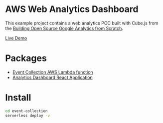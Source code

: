 # AWS Web Analytics Dashboard

This example project contains a web analytics POC built with Cube.js from the [Building Open Source Google Analytics from Scratch](https://cube.dev/blog/building-open-source-google-analytics-from-scratch/).

[Live Demo](http://aws-web-analytics-dashboard.s3-website-us-east-1.amazonaws.com/)

# Packages

- [Event Collection AWS Lambda function](./event-collection)
- [Analytics Dashboard React Application](./analytics-dashboard)

# Install

```bash
cd event-collection
serverless deploy -v
```
